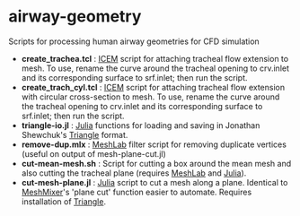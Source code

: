 # airway-geometry

Scripts for processing human airway geometries for CFD simulation

* **create_trachea.tcl** : [ICEM](http://resource.ansys.com/Products/Other+Products/ANSYS+ICEM+CFD) script for attaching tracheal flow extension to mesh. To use, rename the curve around the tracheal opening to crv.inlet and its corresponding surface to srf.inlet; then run the script.
* **create_trach_cyl.tcl** : [ICEM](http://resource.ansys.com/Products/Other+Products/ANSYS+ICEM+CFD) script for attaching tracheal flow extension with circular cross-section to mesh. To use, rename the curve around the tracheal opening to crv.inlet and its corresponding surface to srf.inlet; then run the script.
* **triangle-io.jl** : [Julia](http://julialang.org/) functions for loading and saving in Jonathan Shewchuk's [Triangle](https://www.cs.cmu.edu/~quake/triangle.html) format.
* **remove-dup.mlx** : [MeshLab](http://meshlab.sourceforge.net/) filter script for removing duplicate vertices (useful on output of mesh-plane-cut.jl)
* **cut-mean-mesh.sh** : Script for cutting a box around the mean mesh and also cutting the tracheal plane (requires [MeshLab](http://meshlab.sourceforge.net/) and [Julia](http://julialang.org/)).
* **cut-mesh-plane.jl** : [Julia](http://julialang.org/) script to cut a mesh along a plane. Identical to [MeshMixer](http://www.meshmixer.com/)'s 'plane cut' function easier to automate. Requires installation of [Triangle](https://www.cs.cmu.edu/~quake/triangle.html).
